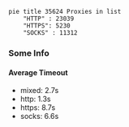 
```mermaid
pie title 35624 Proxies in list
    "HTTP" : 23039
    "HTTPS": 5230
    "SOCKS" : 11312
```

### Some Info
#### Average Timeout

- mixed: 2.7s
- http: 1.3s
- https: 8.7s
- socks: 6.6s
